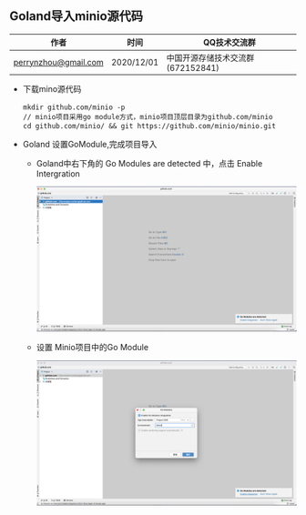 ## Goland导入minio源代码

| 作者 | 时间 |QQ技术交流群 |
| ------ | ------ |------ |
| perrynzhou@gmail.com |2020/12/01 |中国开源存储技术交流群(672152841) |

- 下载mino源代码

  ```
  mkdir github.com/minio -p
  // minio项目采用go module方式，minio项目顶层目录为github.com/minio
  cd github.com/minio/ && git https://github.com/minio/minio.git
  ```

  

- Goland 设置GoModule,完成项目导入

  - Goland中右下角的 Go Modules  are detected 中，点击 Enable Intergration

    ![goland-1](../images/goland-1.png)
  - 设置 Minio项目中的Go Module

    ![goland-2](../images//goland-2.png)